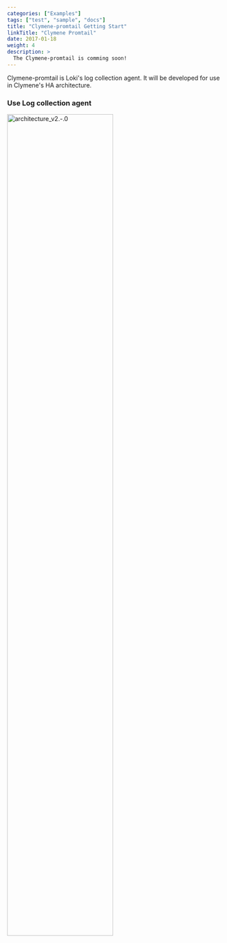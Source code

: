 ```yaml
---
categories: ["Examples"]
tags: ["test", "sample", "docs"]
title: "Clymene-promtail Getting Start"
linkTitle: "Clymene Promtail"
date: 2017-01-18
weight: 4
description: >
  The Clymene-promtail is comming soon!
---
```

Clymene-promtail is Loki's log collection agent. It will be developed for use in Clymene's HA architecture.

### Use Log collection agent
<img src="https://user-images.githubusercontent.com/25188468/152685257-5c78fa76-f24d-4200-8c3b-58addedd6e59.png" width="70%" height="70%" alt="architecture_v2.-.0">
